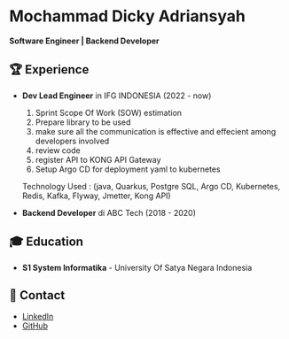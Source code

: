 # Mochammad Dicky Adriansyah
**Software Engineer | Backend Developer**

## 🏆 Experience
- **Dev Lead Engineer** in IFG INDONESIA (2022 - now)
  1. Sprint Scope Of Work (SOW) estimation
  2. Prepare library to be used
  3. make sure all the communication is effective and effecient among developers involved
  4. review code
  5. register API to KONG API Gateway
  6. Setup Argo CD for deployment yaml to kubernetes

  Technology Used : (java, Quarkus, Postgre SQL, Argo CD, Kubernetes, Redis, Kafka, Flyway, Jmetter, Kong API)
- **Backend Developer** di ABC Tech (2018 - 2020)

## 🎓 Education
- **S1 System Informatika** - University Of Satya Negara Indonesia

## 🔗 Contact
- [LinkedIn](https://www.linkedin.com/in/muhammad-dicky-804591163/)
- [GitHub](https://github.com/adriansyahdicky)
